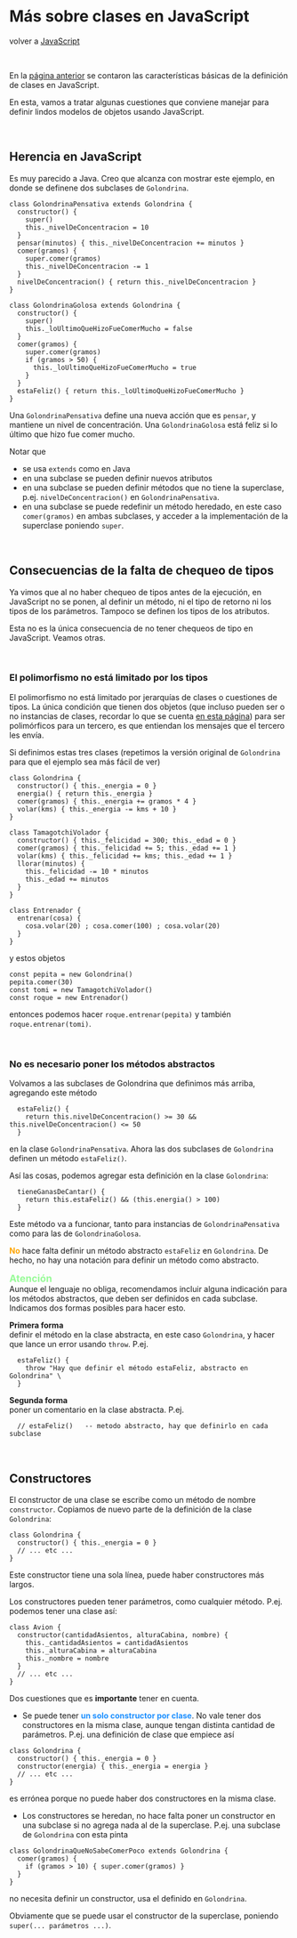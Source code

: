 # Más sobre clases en JavaScript

volver a [JavaScript](./javascript-intro.md)

<br/>

En la [página anterior](./javascript-clases-1.md) se contaron las características básicas de la definición de clases en JavaScript.

En esta, vamos a tratar algunas cuestiones que conviene manejar para definir lindos modelos de objetos usando JavaScript.

<br/>

## Herencia en JavaScript
Es muy parecido a Java. Creo que alcanza con mostrar este ejemplo, en donde se definene dos subclases de `Golondrina`.

```
class GolondrinaPensativa extends Golondrina {
  constructor() {
    super()
    this._nivelDeConcentracion = 10
  }
  pensar(minutos) { this._nivelDeConcentracion += minutos }
  comer(gramos) { 
    super.comer(gramos)
    this._nivelDeConcentracion -= 1
  }
  nivelDeConcentracion() { return this._nivelDeConcentracion }
}
   
class GolondrinaGolosa extends Golondrina {
  constructor() {
    super()
    this._loUltimoQueHizoFueComerMucho = false
  }
  comer(gramos) { 
    super.comer(gramos)
    if (gramos > 50) { 
      this._loUltimoQueHizoFueComerMucho = true
    }
  }
  estaFeliz() { return this._loUltimoQueHizoFueComerMucho }
}
```

Una `GolondrinaPensativa` define una nueva acción que es `pensar`, y mantiene un nivel de concentración. Una `GolondrinaGolosa` está feliz si lo último que hizo fue comer mucho.

Notar que
- se usa `extends` como en Java
- en una subclase se pueden definir nuevos atributos
- en una subclase se pueden definir métodos que no tiene la superclase, p.ej. `nivelDeConcentracion()` en `GolondrinaPensativa`.
- en una subclase se puede redefinir un método heredado, en este caso `comer(gramos)` en ambas subclases, y acceder a la implementación de la superclase poniendo `super`.

<br/>

## Consecuencias de la falta de chequeo de tipos
Ya vimos que al no haber chequeo de tipos antes de la ejecución, en JavaScript no se ponen, al definir un método, ni el tipo de retorno ni los tipos de los parámetros. Tampoco se definen los tipos de los atributos.

Esta no es la única consecuencia de no tener chequeos de tipo en JavaScript. Veamos otras.

<br/>

### El polimorfismo no está limitado por los tipos
El polimorfismo no está limitado por jerarquías de clases o cuestiones de tipos. La única condición que tienen dos objetos (que incluso pueden ser o no instancias de clases, recordar lo que se cuenta [en esta página](./javascript-arrays-strings-object-literals)) para ser polimórficos para un tercero, es que entiendan los mensajes que el tercero les envía.

Si definimos estas tres clases (repetimos la versión original de `Golondrina` para que el ejemplo sea más fácil de ver)
```
class Golondrina {
  constructor() { this._energia = 0 }
  energia() { return this._energia }
  comer(gramos) { this._energia += gramos * 4 }
  volar(kms) { this._energia -= kms + 10 }
}

class TamagotchiVolador {
  constructor() { this._felicidad = 300; this._edad = 0 }
  comer(gramos) { this._felicidad += 5; this._edad += 1 }
  volar(kms) { this._felicidad += kms; this._edad += 1 }
  llorar(minutos) { 
    this._felicidad -= 10 * minutos
    this._edad += minutos
  }
}

class Entrenador {
  entrenar(cosa) { 
    cosa.volar(20) ; cosa.comer(100) ; cosa.volar(20)
  }
}
```

y estos objetos
```
const pepita = new Golondrina()
pepita.comer(30)
const tomi = new TamagotchiVolador()
const roque = new Entrenador()
```

entonces podemos hacer `roque.entrenar(pepita)` y también `roque.entrenar(tomi)`.

<br/>

### No es necesario poner los métodos abstractos
Volvamos a las subclases de Golondrina que definimos más arriba, agregando este método
```
  estaFeliz() { 
    return this.nivelDeConcentracion() >= 30 && this.nivelDeConcentracion() <= 50 
  }
```
en la clase `GolondrinaPensativa`. Ahora las dos subclases de `Golondrina` definen un método `estaFeliz()`.

Así las cosas, podemos agregar esta definición en la clase `Golondrina`:
```
  tieneGanasDeCantar() { 
    return this.estaFeliz() && (this.energia() > 100) 
  }
```

Este método va a funcionar, tanto para instancias de `GolondrinaPensativa` como para las de `GolondrinaGolosa`.

<span style="color: orange">**No**</span> hace falta definir un método abstracto `estaFeliz` en `Golondrina`. 
De hecho, no hay una notación para definir un método como abstracto.

<span style="font-size: 125%; color: palegreen">**Atención**</span>  
Aunque el lenguaje no obliga, recomendamos incluir alguna indicación para los métodos abstractos, que deben ser definidos en cada subclase. Indicamos dos formas posibles para hacer esto.

**Primera forma**  
definir el método en la clase abstracta, en este caso `Golondrina`, y hacer que lance un error usando `throw`. P.ej. 
```
  estaFeliz() { 
    throw "Hay que definir el método estaFeliz, abstracto en Golondrina" \
  }
```

**Segunda forma**  
poner un comentario en la clase abstracta. P.ej. 
```
  // estaFeliz()   -- metodo abstracto, hay que definirlo en cada subclase
```

<br/>

## Constructores
El constructor de una clase se escribe como un método de nombre `constructor`. Copiamos de nuevo parte de la definición de la clase `Golondrina`:
```
class Golondrina {
  constructor() { this._energia = 0 }
  // ... etc ...
}
```

Este constructor tiene una sola línea, puede haber constructores más largos.

Los constructores pueden tener parámetros, como cualquier método. P.ej. podemos tener una clase así:
```
class Avion { 
  constructor(cantidadAsientos, alturaCabina, nombre) {
    this._cantidadAsientos = cantidadAsientos
    this._alturaCabina = alturaCabina
    this._nombre = nombre
  }
  // ... etc ...
}
```

Dos cuestiones que es **importante** tener en cuenta.

- Se puede tener <span style="color: dodgerblue">**un solo constructor por clase**</span>. No vale tener dos constructores en la misma clase, aunque tengan distinta cantidad de parámetros. 
P.ej. una definición de clase que empiece así
```
class Golondrina {
  constructor() { this._energia = 0 }
  constructor(energia) { this._energia = energia }
  // ... etc ...
}
```
es errónea porque no puede haber dos constructores en la misma clase.
- Los constructores se heredan, no hace falta poner un constructor en una subclase si no agrega nada al de la superclase. P.ej. una subclase de `Golondrina` con esta pinta
```
class GolondrinaQueNoSabeComerPoco extends Golondrina {
  comer(gramos) {
    if (gramos > 10) { super.comer(gramos) }
  }
}
```
no necesita definir un constructor, usa el definido en `Golondrina`.

Obviamente que se puede usar el constructor de la superclase, poniendo `super(... parámetros ...)`.
